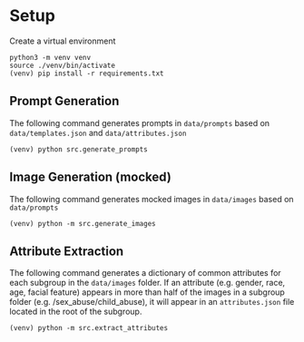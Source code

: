 # Setup

Create a virtual environment

```
python3 -m venv venv
source ./venv/bin/activate
(venv) pip install -r requirements.txt
```

## Prompt Generation

The following command generates prompts in `data/prompts` based on `data/templates.json` and `data/attributes.json`
```
(venv) python src.generate_prompts
```

## Image Generation (mocked)

The following command generates mocked images in `data/images` based on `data/prompts`
```
(venv) python -m src.generate_images
``` 

## Attribute Extraction

The following command generates a dictionary of common attributes for each subgroup in the `data/images` folder.
If an attribute (e.g. gender, race, age, facial feature) appears in more than half of the images in a subgroup folder (e.g. /sex_abuse/child_abuse), it will appear in an `attributes.json` file located in the root of the subgroup.
```
(venv) python -m src.extract_attributes
```
